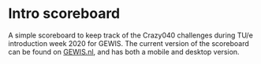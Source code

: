 # Intro scoreboard

A simple scoreboard to keep track of the Crazy040 challenges during TU/e introduction week 2020 for GEWIS. The current version of the scoreboard can be found on [GEWIS.nl](https://gewis.nl/~intro20/), and has both a mobile and desktop version.
